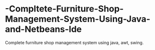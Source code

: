 # -Compltete-Furniture-Shop-Management-System-Using-Java-and-Netbeans-Ide
Complete furniture shop management system using java, awt, swing.
